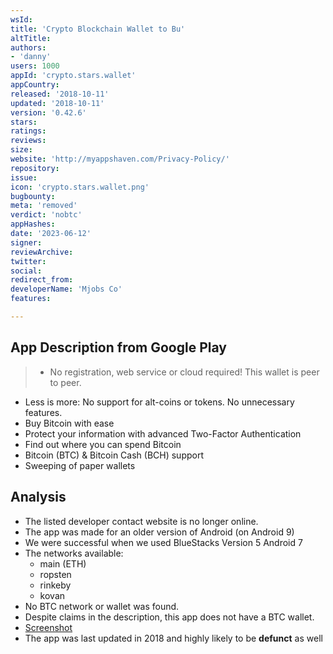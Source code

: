```yaml
---
wsId: 
title: 'Crypto Blockchain Wallet to Bu'
altTitle: 
authors:
- 'danny'
users: 1000
appId: 'crypto.stars.wallet'
appCountry: 
released: '2018-10-11'
updated: '2018-10-11'
version: '0.42.6'
stars: 
ratings: 
reviews: 
size: 
website: 'http://myappshaven.com/Privacy-Policy/'
repository: 
issue: 
icon: 'crypto.stars.wallet.png'
bugbounty: 
meta: 'removed'
verdict: 'nobtc'
appHashes: 
date: '2023-06-12'
signer: 
reviewArchive: 
twitter: 
social: 
redirect_from: 
developerName: 'Mjobs Co'
features: 

---
```


## App Description from Google Play

> - No registration, web service or cloud required! This wallet is peer to peer.
- Less is more: No support for alt-coins or tokens. No unnecessary features.
- Buy Bitcoin with ease
- Protect your information with advanced Two-Factor Authentication
- Find out where you can spend Bitcoin
- Bitcoin (BTC) & Bitcoin Cash (BCH) support 
- Sweeping of paper wallets

## Analysis 

- The listed developer contact website is no longer online.
- The app was made for an older version of Android (on Android 9)
- We were successful when we used BlueStacks Version 5 Android 7 
- The networks available:
   - main (ETH)
   - ropsten
   - rinkeby
   - kovan
- No BTC network or wallet was found. 
- Despite claims in the description, this app does not have a BTC wallet.
- [Screenshot](https://twitter.com/BitcoinWalletz/status/1668093955425067008)
- The app was last updated in 2018 and highly likely to be **defunct** as well
